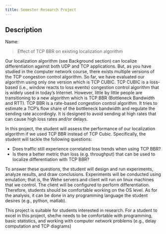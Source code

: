 ```yaml
---
title: Semester Research Project
---
```


<!-- markdownlint-disable MD010 MD041 MD001 MD036 MD029 MD034-->

## Description

Name:

>Effect of TCP BBR on existing localization algorithm

Our localization algorithm (see Background section) can localize differentiation against both UDP and TCP applications. But, as you have studied in the computer network course, there exists multiple versions of the TCP congestion control algorithm. So far, we have evaluated our algorithm using only one version which is TCP CUBIC. TCP CUBIC is a loss-based (i.e., window reacts to loss events) congestion control algorithm that is widely used in today’s Internet. However, little by little people are transitioning to a new algorithm which is TCP BBR (Bottleneck Bandwidth and RTT). TCP BBR is a rate-based congestion control algorithm. It tries to estimate a TCP’s flow share of the bottleneck bandwidth and regulate the sending rate accordingly. It is designed to avoid sending at high rates that can cause high loss rates and/or delays.

In this project, the student will assess the performance of our localization algorithm if we used TCP BBR instead of TCP Cubic. Specifically, the student will tackle the following questions:

- Does traffic still experience correlated loss trends when using TCP BBR?
- Is there a better metric than loss (e.g. throughput) that can be used to localize differentiation with TCP BBR?

To answer these questions, the student will design and run experiments, analyze results, and draw conclusions. Experiments will be conducted using emulation; that is, the Wehe servers and client will run on linux machines that we control. The client will be configured to perform differentiation. Therefore, students should be comfortable working on the OS level. As for the analysis, it can be done in any programming language the student desires (e.g., python, matlab).

This project is suitable for students interested in research. For a student to excel in this project, she/he needs to be comfortable with programming, basic statistics, and working with computer network problems (e.g., delay computation and TCP diagrams)
